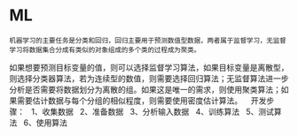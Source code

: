 # ML

    机器学习的主要任务是分类和回归，回归主要用于预测数值型数据，两者属于监督学习，无监督学习将数据集合分成有类似的对象组成的多个类的过程成为聚类。
如果想要预测目标变量的值，则可以选择监督学习算法，如果目标变量是离散型，则选择分类器算法，若为连续型的数值，则需要选择回归算法；无监督算法进一步分析是否需要将数据划分为离散的组。如果这是唯一的需求，则使用聚类算法；如果需要估计数据与每个分组的相似程度，则需要使用密度估计算法。
    开发步骤：
    1、收集数据
    2、准备数据
    3、分析输入数据
    4、训练算法
    5、测试算法
    6、使用算法
    
